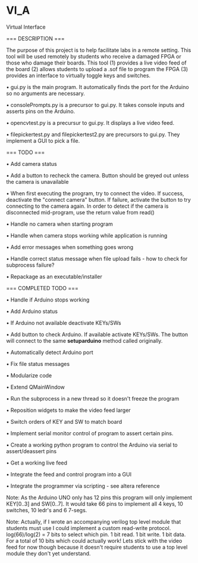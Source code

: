 ﻿# VI_A
Virtual Interface

=== DESCRIPTION ===

The purpose of this project is to help facilitate labs in a remote setting. This tool will be used remotely by students who receive a damaged FPGA or those who damage their boards. This tool (1) provides a live video feed of the board (2) allows students to upload a .sof file to program the FPGA (3) provides an interface to virtually toggle keys and switches.

• gui.py is the main program. It automatically finds the port for the Arduino so no arguments are necessary.

• consolePrompts.py is a precursor to gui.py. It takes console inputs and asserts pins on the Arduino.

• opencvtest.py is a precursur to gui.py. It displays a live video feed.

• filepickertest.py and filepickertest2.py are precursors to gui.py. They implement a GUI to pick a file.

=== TODO ===

• Add camera status

• Add a button to recheck the camera. Button should be greyed out unless the camera is unavailable

• When first executing the program, try to connect the video. If success, deactivate the "connect camera" button. If failure, activate the button to try connecting to the camera again. In order to detect if the camera is disconnected mid-program, use the return value from read()

• Handle no camera when starting program

• Handle when camera stops working while application is running

• Add error messages when something goes wrong 

• Handle correct status message when file upload fails - how to check for subprocess failure?

• Repackage as an executable/installer

=== COMPLETED TODO ===

• Handle if Arduino stops working

• Add Arduino status

• If Arduino not available deactivate KEYs/SWs

• Add button to check Arduino. If available activate KEYs/SWs. The button will connect to the same __setuparduino__ method called originally.

• Automatically detect Arduino port

• Fix file status messages

• Modularize code

• Extend QMainWindow

• Run the subprocess in a new thread so it doesn't freeze the program

• Reposition widgets to make the video feed larger

• Switch orders of KEY and SW to match board

• Implement serial monitor control of program to assert certain pins.

• Create a working python program to control the Arduino via serial to assert/deassert pins

• Get a working live feed

• Integrate the feed and control program into a GUI

• Integrate the programmer via scripting - see altera reference

Note: As the Arduino UNO only has 12 pins this program will only implement KEY[0..3] and SW[0..7]. It would take 66 pins to implement all 4 keys, 10 switches, 10 ledr's and 6 7-segs.

Note: Actually, if I wrote an accompanying verilog top level module that students must use I could implement a custom read-write protocol. log(66)/log(2) = 7 bits to select which pin. 1 bit read. 1 bit write. 1 bit data. For a total of 10 bits which could actually work! Lets stick with the video feed for now though because it doesn't require students to use a top level module they don't yet understand.
